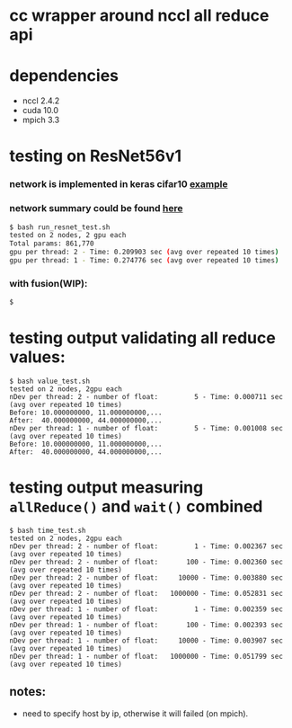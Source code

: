 # cc wrapper around nccl all reduce api

# dependencies
- nccl 2.4.2
- cuda 10.0
- mpich 3.3

# testing on ResNet56v1

### network is implemented in keras cifar10 [example](https://github.com/keras-team/keras/blob/master/examples/cifar10_resnet.py)
### network summary could be found [here](https://gist.github.com/dcslin/837788ff63f5cfc5204e6d5bb719937d)

``` bash
$ bash run_resnet_test.sh
tested on 2 nodes, 2 gpu each
Total params: 861,770
gpu per thread: 2 - Time: 0.209903 sec (avg over repeated 10 times)
gpu per thread: 1 - Time: 0.274776 sec (avg over repeated 10 times)
```

### with fusion(WIP):
``` bash
$ 
```

# testing output validating all reduce values:
```
$ bash value_test.sh
tested on 2 nodes, 2gpu each
nDev per thread: 2 - number of float:         5 - Time: 0.000711 sec (avg over repeated 10 times)
Before: 10.000000000, 11.000000000,...
After:  40.000000000, 44.000000000,...
nDev per thread: 1 - number of float:         5 - Time: 0.001008 sec (avg over repeated 10 times)
Before: 10.000000000, 11.000000000,...
After:  40.000000000, 44.000000000,...
```

# testing output measuring `allReduce()` and `wait()` combined
```
$ bash time_test.sh
tested on 2 nodes, 2gpu each
nDev per thread: 2 - number of float:         1 - Time: 0.002367 sec (avg over repeated 10 times)
nDev per thread: 2 - number of float:       100 - Time: 0.002360 sec (avg over repeated 10 times)
nDev per thread: 2 - number of float:     10000 - Time: 0.003880 sec (avg over repeated 10 times)
nDev per thread: 2 - number of float:   1000000 - Time: 0.052831 sec (avg over repeated 10 times)
nDev per thread: 1 - number of float:         1 - Time: 0.002359 sec (avg over repeated 10 times)
nDev per thread: 1 - number of float:       100 - Time: 0.002393 sec (avg over repeated 10 times)
nDev per thread: 1 - number of float:     10000 - Time: 0.003907 sec (avg over repeated 10 times)
nDev per thread: 1 - number of float:   1000000 - Time: 0.051799 sec (avg over repeated 10 times)
```

## notes:
- need to specify host by ip, otherwise it will failed (on mpich).
